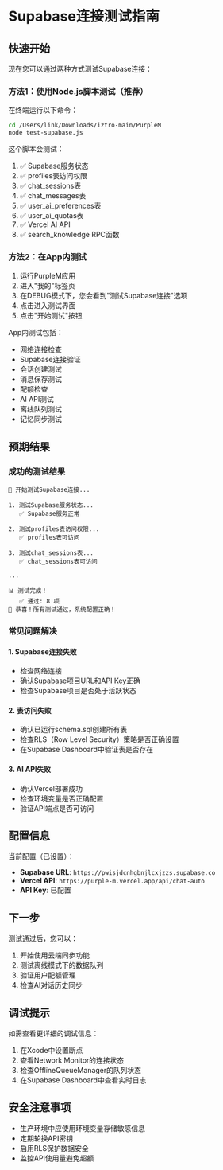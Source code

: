 # Supabase连接测试指南

## 快速开始

现在您可以通过两种方式测试Supabase连接：

### 方法1：使用Node.js脚本测试（推荐）

在终端运行以下命令：

```bash
cd /Users/link/Downloads/iztro-main/PurpleM
node test-supabase.js
```

这个脚本会测试：
1. ✅ Supabase服务状态
2. ✅ profiles表访问权限  
3. ✅ chat_sessions表
4. ✅ chat_messages表
5. ✅ user_ai_preferences表
6. ✅ user_ai_quotas表
7. ✅ Vercel AI API
8. ✅ search_knowledge RPC函数

### 方法2：在App内测试

1. 运行PurpleM应用
2. 进入"我的"标签页
3. 在DEBUG模式下，您会看到"测试Supabase连接"选项
4. 点击进入测试界面
5. 点击"开始测试"按钮

App内测试包括：
- 网络连接检查
- Supabase连接验证
- 会话创建测试
- 消息保存测试
- 配额检查
- AI API测试
- 离线队列测试
- 记忆同步测试

## 预期结果

### 成功的测试结果

```
🧪 开始测试Supabase连接...

1. 测试Supabase服务状态...
   ✅ Supabase服务正常

2. 测试profiles表访问权限...
   ✅ profiles表可访问

3. 测试chat_sessions表...
   ✅ chat_sessions表可访问

...

📊 测试完成！
   ✅ 通过: 8 项
🎉 恭喜！所有测试通过，系统配置正确！
```

### 常见问题解决

#### 1. Supabase连接失败
- 检查网络连接
- 确认Supabase项目URL和API Key正确
- 检查Supabase项目是否处于活跃状态

#### 2. 表访问失败
- 确认已运行schema.sql创建所有表
- 检查RLS（Row Level Security）策略是否正确设置
- 在Supabase Dashboard中验证表是否存在

#### 3. AI API失败
- 确认Vercel部署成功
- 检查环境变量是否正确配置
- 验证API端点是否可访问

## 配置信息

当前配置（已设置）：
- **Supabase URL**: `https://pwisjdcnhgbnjlcxjzzs.supabase.co`
- **Vercel API**: `https://purple-m.vercel.app/api/chat-auto`
- **API Key**: 已配置

## 下一步

测试通过后，您可以：
1. 开始使用云端同步功能
2. 测试离线模式下的数据队列
3. 验证用户配额管理
4. 检查AI对话历史同步

## 调试提示

如需查看更详细的调试信息：
1. 在Xcode中设置断点
2. 查看Network Monitor的连接状态
3. 检查OfflineQueueManager的队列状态
4. 在Supabase Dashboard中查看实时日志

## 安全注意事项

- 生产环境中应使用环境变量存储敏感信息
- 定期轮换API密钥
- 启用RLS保护数据安全
- 监控API使用量避免超额